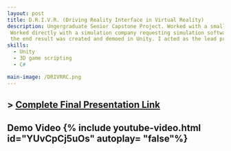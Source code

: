 ```yaml
---
layout: post
title: D.R.I.V.R. (Driving Reality Interface in Virtual Reality)
description: Ungergraduate Senior Capstone Project. Worked with a small team over the course of a 4 months to deliver a proof of concept software. 
 Worked directly with a simulation company requesting simulation software that would allow truck drivers to remotely operate fleets of vehicles.
 the end result was created and demoed in Unity. I acted as the lead programmer/scripter and as the project lead.
skills: 
  - Unity
  - 3D game scripting
  - C#

main-image: /DRIVRRC.png
---
```

## > [Complete Final Presentation Link](https://docs.google.com/presentation/d/1_EsmamCCo5LLaXm3lc_WmKcbVw0uyfsPoHbO7NSVjRA/edit?slide=id.p1#slide=id.p1)

## Demo Video {% include youtube-video.html id="YUvCpCj5uOs" autoplay= "false"%}